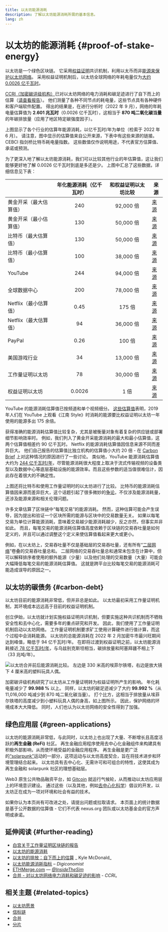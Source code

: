 ```yaml
---
title: 以太坊能源消耗
description: 了解以太坊能源消耗所需的基本信息。
lang: zh
---
```


# 以太坊的能源消耗 {#proof-of-stake-energy}

以太坊是一个绿色区块链。 它采用[权益证明](/developers/docs/consensus-mechanisms/pos)共识机制，利用以太币而非[能源来保护以太坊网络](/developers/docs/consensus-mechanisms/pow)。 采用权益证明机制后，以太坊全球网络的年耗电量仅为[大约 0.0026 亿千瓦时](https://carbon-ratings.com/eth-report-2022)。

[CCRI（加密碳评级机构）](https://carbon-ratings.com)已对以太坊网络的电力消耗和碳足迹进行了自下而上的估算（[请查看报告](https://carbon-ratings.com/eth-report-2022)）。 他们测量了各种不同节点的耗电量，这些节点具有各种硬件和客户端软件配置。 得出的结果是，在进行分析时（2022 年 9 月），网络的年耗电量估算值为 **2.601 兆瓦时**（0.0026 亿千瓦时），这相当于 **870 吨二氧化碳当量**的年碳排放量（应用了地区特定碳强度因子）。

<EnergyConsumptionChart />

上图显示了各个行业的估算年能源消耗，以亿千瓦时/年为单位（检索于 2022 年 6 月）。 请注意，图中显示的估算值来自公开来源，下表中有这些来源的链接。 CEBCI 指剑桥比特币耗电量指数。 这些数值仅作说明用途，不代表官方估算值、承诺或预测。

为了更深入地了解以太坊能源消耗，我们可以比较其他行业的年估算值，这让我们能够更好地了解 0.0026 亿千瓦时到底是多还是少。 上图中汇总了这些数据，详细信息见下表：

|                        | 年化能源消耗（亿千瓦时） | 和权益证明以太坊比较 | 来源                                                                                                                                            |
| :--------------------- | :----------------------: | :------------------: | ----------------------------------------------------------------------------------------------------------------------------------------------- |
| 黄金开采（最大估算值） |           240            |      92,000 倍       | [来源](https://www.kitco.com/news/2021-05-17/Gold-s-energy-consumption-doubles-that-of-bitcoin-Galaxy-Digital.html)                             |
| 黄金开采（最小估算值） |           130            |      50,000 倍       | [来源](https://ccaf.io/cbeci/index/comparisons)                                                                                                 |
| 比特币（最大估算值）   |           130            |      50,000 倍       | [来源](https://digiconomist.net/bitcoin-energy-consumption)                                                                                     |
| 比特币（最小估算值）   |           100            |      38,000 倍       | [来源](https://ccaf.io/cbeci/index/comparisons)                                                                                                 |
| YouTube                |           244            |      94,000 倍       | [来源](https://thefactsource.com/how-much-electricity-does-youtube-use/)                                                                        |
| 全球数据中心           |           200            |      78,000 倍       | [来源](https://www.iea.org/commentaries/data-centres-and-energy-from-global-headlines-to-local-headaches)                                       |
| Netflix（最小估算值）  |           0.45           |        175 倍        | [来源](https://s22.q4cdn.com/959853165/files/doc_downloads/2020/02/0220_Netflix_EnvironmentalSocialGovernanceReport_FINAL.pdf)                  |
| Netflix（最大估算值）  |            94            |      36,000 倍       | [来源](https://theshiftproject.org/en/article/unsustainable-use-online-video/)                                                                  |
| PayPal                 |           0.26           |        100 倍        | [来源](https://app.impaakt.com/analyses/paypal-consumed-264100-mwh-of-energy-in-2020-24-from-non-renewable-sources-27261)                       |
| 美国游戏行业           |            34            |      13,000 倍       | [来源](https://www.researchgate.net/publication/336909520_Toward_Greener_Gaming_Estimating_National_Energy_Use_and_Energy_Efficiency_Potential) |
| 工作量证明以太坊       |            78            |      30,000 倍       | [来源](https://digiconomist.net/ethereum-energy-consumption)                                                                                    |
| 权益证明以太坊         |          0.0026          |         1 倍         | [来源](https://carbon-ratings.com/eth-report-2022)                                                                                              |

YouTube 的能源消耗估算值已按频道和单个视频细分。 [这些估算值](https://thefactsource.com/how-much-electricity-does-youtube-use/)表明，2019 年人们在 YouTube 上观看《江南 Style》时消耗的能源要比权益证明以太坊一年使用的能源多出 175 余倍。

获得准确的能源消耗估算值比较复杂，尤其是被衡量对象有着复杂的供应链或部署细节影响效率时。 例如，我们列入了黄金开采能源消耗的最大和最小估算值，这两个估算值相差约 90 亿千瓦时。 Netflix 的能源消耗估算值因信息来源不同而差异巨大。 他们自己报告的估算值比独立机构的估算值小大约 20 倍 - 在 [Carbon Brief](https://www.carbonbrief.org/factcheck-what-is-the-carbon-footprint-of-streaming-video-on-netflix) 上对这种情况的原因进行了一些讨论。 类似地，YouTube 能源消耗估算值大约为 [244 亿千瓦时/年](https://thefactsource.com/how-much-electricity-does-youtube-use/)，尽管能源消耗很大程度上取决于流式传输视频的设备类型以及数据中心等底层基础设施的能源效率。而且这些参数的适当值很难估计，因此存在着很大的不确定性。

上图还将比特币和使用工作量证明时的以太坊进行了比较。 比特币的能源消耗估算值因来源而差异巨大，这个话题引起了很多微妙的[争论](https://www.coindesk.com/business/2020/05/19/the-last-word-on-bitcoins-energy-consumption/)，不仅涉及能源消耗量，还涉及能源来源和相关伦理问题。

许多文章估算了区块链中“每笔交易”的能源消耗。 然而，这种估算可能会产生误导，因为提出和验证一个区块所需的能源与区块中的交易数量无关。 如果以每笔交易为单位计算能源消耗，意味着交易越少能源消耗越少，反之亦然，但事实并非如此。 而且，每笔交易的能源消耗估算值高度依赖于区块链的交易吞吐量是如何定义的，并且可以通过调整这个定义来使估算值看起来更大或更小。

例如，在以太坊上，交易吞吐量不仅是基础层的交易吞吐量，还有所有“[二层网络](/layer-2/)”卷叠的交易吞吐量总和。 二层网络的交易吞吐量总和通常未包含在计算中，但可以解释排序者使用的额外能源（少量）以及他们处理的交易数量（大量）可能会大幅降低每笔交易的能源消耗估算值。 这就是跨平台比较每笔交易的能源消耗可能造成误导的原因之一。

## 以太坊的碳债务 {#carbon-debt}

以太坊目前的能源消耗非常低，但并非总是如此。 以太坊最初采用工作量证明机制，其环境成本远远高于目前的权益证明机制。

创立伊始，以太坊就计划实施权益证明共识机制，但要实施这种共识机制而不牺牲安全性和去中心化，需要多年的重点研究和开发。 因此，我们使用了工作量证明机制启动以太坊网络。 工作量证明机制要求矿工使用计算硬件进行值计算，而这个过程中会消耗能源。 以太坊的总能源消耗在 2022 年 2 月加密牛市最兴旺期间达到峰值，略低于 94 亿千瓦时/年。 在即将过渡到权益证明之前，以太坊能源消耗接近[ 78 亿千瓦时/年](https://digiconomist.net/ethereum-energy-consumption)，与乌兹别克斯坦相当，碳排放量和阿塞拜疆不相上下（33 兆吨/年）。

![以太坊合并前后能源消耗比较。 左边是 330 米高的埃菲尔铁塔，右边是放大镜下 4 厘米高的塑料玩具人偶。](energy_consumption_pre_post_merge.png)

加密碳评级机构研究了以太坊从工作量证明转为权益证明所产生的影响。 年化耗电量减少了 **99.988 %** 以上。 同样，以太坊的碳足迹减少了大约 **99.992 %**（从 11,016,000 吨减少到 870 吨二氧化碳当量）。 打个比方，这相当于排放量从埃菲尔铁塔的高度减少到小塑料玩具人偶的身高，如上图所示。 因此，保护网络的环境成本大大降低。 同时，人们也认为以太坊网络的安全性得到了加强。

## 绿色应用层 {#green-applications}

以太坊的能源消耗非常低，与此同时，以太坊上也出现了大量、不断增长且高度活跃的**再生金融 (ReFi)** 社区。 再生金融应用程序使用去中心化金融组件来构建具有积极外部影响，从而使环境受益的金融应用程序。 再生金融是更广泛的[“solarpunk”](https://en.wikipedia.org/wiki/Solarpunk)运动的一部分，这项运动与以太坊高度契合，旨在将技术进步和环境管理结合起来。 以太坊具有去中心化、无需许可和可组合的特性，这使其成为再生金融和 solarpunk 社区的理想基础层。

Web3 原生公共物品融资平台，如 [Gitcoin](https://gitcoin.co) 就运行气候轮，从而推动以太坊应用层上的环境意识建设。 通过这些（以及其他，例如[去中心化科学](/desci/)）倡议的开发，以太坊正在成为一项对环境和社会有益的技术。

<InfoBanner emoji=":evergreen_tree:">
  如果你认为本页尚有可改进之处，请提出问题或拉取请求。 本页面上的统计数据是基于公开数据的估算值 - 它们不代表 nexus.org 团队或以太坊基金会的官方声明或承诺。 
</InfoBanner>

## 延伸阅读 {#further-reading}

- [白宫关于工作量证明区块链的报告](https://www.whitehouse.gov/wp-content/uploads/2022/09/09-2022-Crypto-Assets-and-Climate-Report.pdf)
- [以太坊的能源消耗](https://mirror.xyz/jmcook.eth/ODpCLtO4Kq7SCVFbU4He8o8kXs418ZZDTj0lpYlZkR8)
- [以太坊的排放：自下而上的估算](https://kylemcdonald.github.io/ethereum-emissions/) _ Kyle McDonald_
- [以太坊能源消耗指标](https://digiconomist.net/ethereum-energy-consumption/) – _Digiconomist_
- [ETHMerge.com](https://ethmerge.com/) — _[@InsideTheSim](https://twitter.com/InsideTheSim)_
- [合并 - 对以太坊网络电力消耗和碳足迹的影响](https://carbon-ratings.com/eth-report-2022) - _CCRI_。

## 相关主题 {#related-topics}

- [以太坊愿景](/upgrades/vision/)
- [信标链](/upgrades/beacon-chain)
- [合并](/upgrades/merge/)
- [分片](/upgrades/beacon-chain/)
